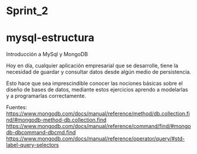 # Sprint_2
# mysql-estructura
Introducción a MySql y MongoDB

Hoy en día, cualquier aplicación empresarial que se desarrolle, tiene la necesidad de guardar y consultar datos desde algún medio de persistencia.

Esto hace que sea imprescindible conocer las nociones básicas sobre el diseño de bases de datos, mediante estos ejercicios aprendo a modelarlas y a programarlas correctamente.

Fuentes:
https://www.mongodb.com/docs/manual/reference/method/db.collection.find/#mongodb-method-db.collection.find
https://www.mongodb.com/docs/manual/reference/command/find/#mongodb-dbcommand-dbcmd.find
https://www.mongodb.com/docs/manual/reference/operator/query/#std-label-query-selectors